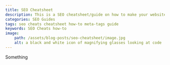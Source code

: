 ```yaml
---
title: SEO Cheatsheet
description: This is a SEO cheatsheet/guide on how to make your website have better SEO. I've included check boxes for easy use.
categories: SEO Guides
tags: seo cheats cheatsheet how-to meta-tags guide
keywords: SEO Cheats how-to
image:
    path: /assets/blog-posts/seo-cheatsheet/image.jpg
    alt: a black and white icon of magnifying glasses looking at code
---
```

Something